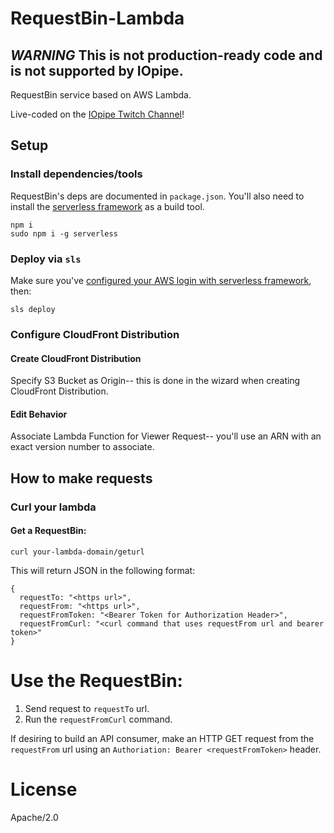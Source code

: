 # RequestBin-Lambda

## *WARNING* This is not production-ready code and is not supported by IOpipe.

RequestBin service based on AWS Lambda.

Live-coded on the [IOpipe Twitch Channel](https://twitch.tv/iopipe)!

## Setup

### Install dependencies/tools

RequestBin's deps are documented in `package.json`. You'll also need to install the [serverless framework](http://serverless.com) as a build tool.

```
npm i
sudo npm i -g serverless
```

### Deploy via `sls`

Make sure you've [configured your AWS login with serverless framework](https://serverless.com/framework/docs/providers/aws/guide/quick-start/), then:

```
sls deploy
``` 

### Configure CloudFront Distribution

#### Create CloudFront Distribution

Specify S3 Bucket as Origin-- this is done in the wizard when creating CloudFront Distribution.

#### Edit Behavior

Associate Lambda Function for Viewer Request-- you'll use an ARN with an exact version number to associate.

## How to make requests

### Curl your lambda 

#### Get a RequestBin:

```
curl your-lambda-domain/geturl
```

This will return JSON in the following format:

```
{
  requestTo: "<https url>",
  requestFrom: "<https url>",
  requestFromToken: "<Bearer Token for Authorization Header>",
  requestFromCurl: "<curl command that uses requestFrom url and bearer token>"
}
```

# Use the RequestBin:

1. Send request to `requestTo` url.
2. Run the `requestFromCurl` command.

If desiring to build an API consumer, make an HTTP GET request from the `requestFrom` url using an `Authoriation: Bearer <requestFromToken>` header.

# License

Apache/2.0

